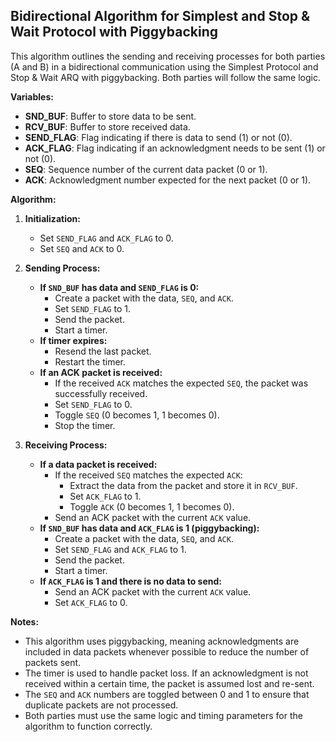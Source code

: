 ## Bidirectional Algorithm for Simplest and Stop & Wait Protocol with Piggybacking

This algorithm outlines the sending and receiving processes for both parties (A and B) in a bidirectional communication using the Simplest Protocol and Stop & Wait ARQ with piggybacking. Both parties will follow the same logic.

**Variables:**

*   **SND_BUF**: Buffer to store data to be sent.
*   **RCV_BUF**: Buffer to store received data.
*   **SEND_FLAG**: Flag indicating if there is data to send (1) or not (0).
*   **ACK_FLAG**: Flag indicating if an acknowledgment needs to be sent (1) or not (0).
*   **SEQ**: Sequence number of the current data packet (0 or 1).
*   **ACK**: Acknowledgment number expected for the next packet (0 or 1).

**Algorithm:**

1.  **Initialization:**
    *   Set `SEND_FLAG` and `ACK_FLAG` to 0.
    *   Set `SEQ` and `ACK` to 0.

2.  **Sending Process:**
    *   **If `SND_BUF` has data and `SEND_FLAG` is 0:**
        *   Create a packet with the data, `SEQ`, and `ACK`.
        *   Set `SEND_FLAG` to 1.
        *   Send the packet.
        *   Start a timer.
    *   **If timer expires:**
        *   Resend the last packet.
        *   Restart the timer.
    *   **If an ACK packet is received:**
        *   If the received `ACK` matches the expected `SEQ`, the packet was successfully received.
        *   Set `SEND_FLAG` to 0.
        *   Toggle `SEQ` (0 becomes 1, 1 becomes 0).
        *   Stop the timer.

3.  **Receiving Process:**
    *   **If a data packet is received:**
        *   If the received `SEQ` matches the expected `ACK`:
            *   Extract the data from the packet and store it in `RCV_BUF`.
            *   Set `ACK_FLAG` to 1.
            *   Toggle `ACK` (0 becomes 1, 1 becomes 0).
        *   Send an ACK packet with the current `ACK` value.
    *   **If `SND_BUF` has data and `ACK_FLAG` is 1 (piggybacking):**
        *   Create a packet with the data, `SEQ`, and `ACK`.
        *   Set `SEND_FLAG` and `ACK_FLAG` to 1.
        *   Send the packet.
        *   Start a timer.
    *   **If `ACK_FLAG` is 1 and there is no data to send:**
        *   Send an ACK packet with the current `ACK` value.
        *   Set `ACK_FLAG` to 0.

**Notes:**

*   This algorithm uses piggybacking, meaning acknowledgments are included in data packets whenever possible to reduce the number of packets sent.
*   The timer is used to handle packet loss. If an acknowledgment is not received within a certain time, the packet is assumed lost and re-sent.
*   The `SEQ` and `ACK` numbers are toggled between 0 and 1 to ensure that duplicate packets are not processed. 
*   Both parties must use the same logic and timing parameters for the algorithm to function correctly. 
